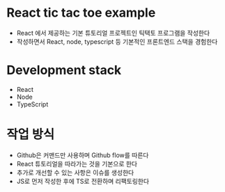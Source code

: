# React tic tac toe example
- React 에서 제공하는 기본 튜토리얼 프로젝트인 틱택토 프로그램을 작성한다
- 작성하면서 React, node, typescript 등 기본적인 프론트엔드 스택을 경험한다

# Development stack
- React
- Node
- TypeScript

# 작업 방식
- Github은 커맨드만 사용하며 Github flow를 따른다
- React 튜토리얼을 따라가는 것을 기본으로 한다
- 추가로 개선할 수 있는 사항은 이슈를 생성한다
- JS로 먼저 작성한 후에 TS로 전환하며 리팩토링한다


